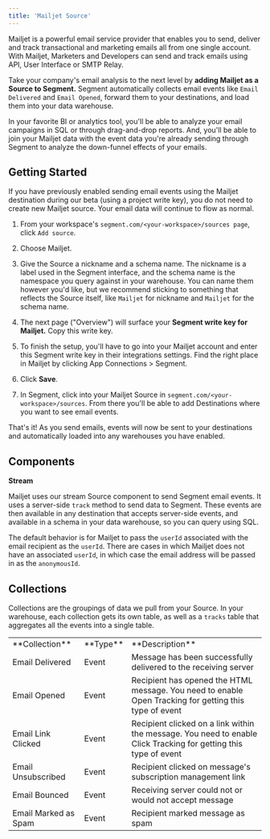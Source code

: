 ```yaml
---
title: 'Mailjet Source'
---
```

Mailjet is a powerful email service provider that enables you to send, deliver and track transactional and marketing emails all from one single account. With Mailjet, Marketers and Developers can send and track emails using API, User Interface or SMTP Relay. <!-- [Visit Website]() -->

Take your company's email analysis to the next level by **adding Mailjet as a Source to Segment.** Segment automatically  collects email events like `Email Delivered` and `Email Opened`, forward them to your destinations, and load them into your data warehouse. 

In your favorite BI or analytics tool, you'll be able to analyze your email campaigns in SQL or through drag-and-drop reports. And, you'll be able to join your Mailjet data with the event data you're already sending through Segment to analyze the down-funnel effects of your emails. 

## Getting Started

If you have previously enabled sending email events using the Mailjet destination during our beta (using a project write key), you do not need to create new Mailjet source. Your email data will continue to flow as normal.

1. From your workspace's `segment.com/<your-workspace>/sources page`, click `Add source`.

2. Choose Mailjet.

3. Give the Source a nickname and a schema name. The nickname is a label used in the Segment interface, and the schema name is the namespace you query against in your warehouse. You can name them however you'd like, but we recommend sticking to something that reflects the Source itself, like `Mailjet` for nickname and `Mailjet` for the schema name.

4. The next page ("Overview") will surface your **Segment write key for Mailjet.** Copy this write key. 

5. To finish the setup, you'll have to go into your Mailjet account and enter this Segment write key in their integrations settings. Find the right place in Mailjet by clicking App Connections > Segment.

6. Click **Save**.

7. In Segment, click into your Mailjet Source in `segment.com/<your-workspace>/sources`. From there you'll be able to add Destinations where you want to see email events.

That's it! As you send emails, events will now be sent to your destinations and automatically loaded into any warehouses you have enabled. 

## Components

**Stream**

Mailjet uses our stream Source component to send Segment email events. It uses a server-side `track` method to send data to Segment. These events are then available in any destination that accepts server-side events, and available in a schema in your data warehouse, so you can query using SQL. 

The default behavior is for Mailjet to pass the `userId` associated with the email recipient as the `userId`. There are cases in which Mailjet does not have an associated `userId`, in which case the email address will be passed in as the `anonymousId`. 

## Collections

Collections are the groupings of data we pull from your Source. In your warehouse, each collection gets its own table, as well as a `tracks` table that aggregates all the events into a single table. 

<table>
  <tr>
    <td>**Collection**</td>
    <td>**Type**</td>
    <td>**Description**</td>
  </tr>
  <tr>
    <td>Email Delivered</td>
    <td>Event</td>
    <td>Message has been successfully delivered to the receiving server</td>
  </tr>
  <tr>
    <td>Email Opened</td>
    <td>Event</td>
    <td>Recipient has opened the HTML message. You need to enable Open Tracking for getting this type of event</td>
  </tr>
    <tr>
    <td>Email Link Clicked</td>
    <td>Event</td>
    <td>Recipient clicked on a link within the message. You need to enable Click Tracking for getting this type of event</td>
  </tr>
    <tr>
    <td>Email Unsubscribed</td>
    <td>Event</td>
    <td>Recipient clicked on message's subscription management link</td>
  </tr>
    <tr>
    <td>Email Bounced</td>
    <td>Event</td>
    <td>Receiving server could not or would not accept message</td>
  </tr>
    <tr>
    <td>Email Marked as Spam</td>
    <td>Event</td>
    <td>Recipient marked message as spam</td>
  </tr>
</table>

<!-- Example: To query the Email Delivered table, you'd write a query like this:

```sql
select *
from Mailjet.email_delivered
```


<table>
</table>
 -->

<!--  ## Send data to Mailjet

The Mailjet Source works better when you also connect Mailjet as a destination. With the Mailjet **Destination**, you can use Segment to send Mailjet user and event data from which you trigger email campaigns. Want to start sending website or mobile data **_TO_** Mailjet? Head on over to our [Mailjet destination docs](/docs/connections/destinations/catalog/mailjet/). -->
